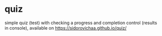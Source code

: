 # quiz
simple quiz (test) with checking a progress and completion control (results in console),
available on https://sidorovichaa.github.io/quiz/
